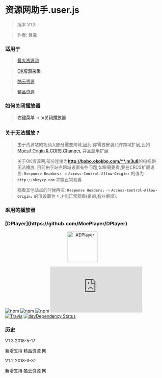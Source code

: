 # 资源网助手.user.js
> 版本 V1.3

> 作者: 黄盐

### 适用于

> [最大资源网](http://www.zuidazy.com/?m=vod-*)

> [OK资源采集](http://okzyzy.cc/?m=vod-*)

> [酷云资源](http://www.kuyun.co/)

> [精品资源](http://jingpinzy.com/)

### 如何关闭播放器
> **右键菜单** -> **🗙关闭播放器**

### 关于无法播放 ?

> 由于资源站的视频大部分需要跨域,因此,你需要安装允许跨域扩展,比如[Moesif Origin & CORS Changer,](https://chrome.google.com/webstore/detail/moesif-origin-cors-change/digfbfaphojjndkpccljibejjbppifbc?utm_source=chrome-ntp-icon) 并且启用扩展

> 关于OK资源网,部分连接为<b>http://bobo.okokbo.com/**.m3u8</b>的电视剧无法播放,
目前由于站点跨域设置有些问题,如果需要看,要在CROS扩展设置:
**`Response Headers:`** `->` **`Access-Control-Allow-Origin:`** 的值为 **`http://okzyzy.com`** 才能正常观看.

>观看其他站点的时候再把:
**`Response Headers:`** `->` **`Access-Control-Allow-Origin:`** 的值设置为 **`*`** 才能正常观看(是的,有些麻烦).

### 采用的播放器

 <h3>[DPlayer](https://github.com/MoePlayer/DPlayer)</h3>
<p align="center">
<img src="https://ws4.sinaimg.cn/large/006tKfTcgy1fhu01y9uy7j305k04s3yc.jpg" alt="ADPlayer" width="100">
</p>

[![npm](https://img.shields.io/npm/v/dplayer.svg?style=flat-square)](https://www.npmjs.com/package/dplayer)
[![npm](https://img.shields.io/npm/l/dplayer.svg?style=flat-square)](https://github.com/MoePlayer/DPlayer/blob/master/LICENSE)
[![npm](https://img.shields.io/npm/dt/dplayer.svg?style=flat-square)](https://www.npmjs.com/package/dplayer)
[![size](https://badge-size.herokuapp.com/MoePlayer/DPlayer/master/dist/DPlayer.min.js?compression=gzip&style=flat-square)](https://github.com/MoePlayer/DPlayer/tree/master/dist)
[![Travis](https://img.shields.io/travis/MoePlayer/DPlayer.svg?style=flat-square)](https://travis-ci.org/MoePlayer/DPlayer)
[![devDependency Status](https://img.shields.io/david/dev/MoePlayer/dplayer.svg?style=flat-square)](https://david-dm.org/MoePlayer/DPlayer#info=devDependencies)

### 历史

V1.3  2018-5-17

新增支持 精品资源 网.

V1.2  2018-3-31

新增支持 酷云资源 网.
